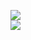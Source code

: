[![](https://img.shields.io/badge/Made%20With-Github%20Spray-lightgrey.svg?style=for-the-badge&logo=github)](https://github.com/Annihil/github-spray#5204)  
[![](https://i.imgur.com/2DrTn0Z.gif)](https://github.com/Annihil/github-spray)